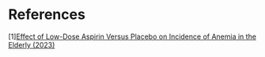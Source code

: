 # References
[1][Effect of Low-Dose Aspirin Versus Placebo on Incidence of Anemia in the Elderly (2023)](https://www.acpjournals.org/doi/10.7326/M23-0675)